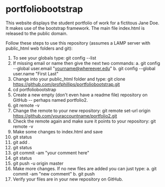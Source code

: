 # portfoliobootstrap 
This website displays the student portfolio of work for a fictitous Jane Doe. It makes use of the bootstrap framework. 
The main file index.html is released to the public domain. 

Follow these steps to use this repository (assumes a LAMP server with public_html web folders and git):
1. To see your globals type: git config --list
2. If missing email or name then give the next two commands:
a. git config --global user.email "yourname@whereever.edu"
b. git config --global user.name "First Last"
3. Change into your public_html folder and type: git clone https://github.com/profphillips/portfoliobootstrap.git
4. cd portfoliobootstrap
5. Create a new empty (don't even have a readme file) repository on GitHub -- perhaps named portfolio2.
6. git remote -v
7. Change the remote to your new repository: git remote set-url origin https://github.com/youraccountname/portfolio2.git 
8. Check the remote again and make sure it points to your repository: git remote -v
9. Make some changes to index.html and save
10. git status
11. git add .
12. git status
13. git commit -am "your comment here"
14. git status
15. git push -u origin master
16. Make more changes. If no new files are added you can just type:
a. git commit -am "new comment"
b. git push
17. Verify your files are in your new repository on GitHub.
